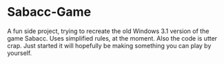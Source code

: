 # Sabacc-Game
A fun side project, trying to recreate the old Windows 3.1 version of the game Sabacc.  Uses simplified rules, at the moment.  Also the code is utter crap.  Just started it will hopefully be making something you can play by yourself.
